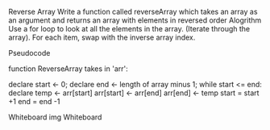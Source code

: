 Reverse Array
Write a function called reverseArray which takes an array as an argument and returns an array with elements in reversed order
Alogrithm
Use a for loop to look at all the elements in the array. (Iterate through the array). For each item, swap with the inverse array index.

Pseudocode

function ReverseArray takes in 'arr':

  declare start <- 0;
  declare end <- length of array minus 1;
  while start <= end:
    declare temp <- arr[start]
    arr[start] <- arr[end]
    arr[end] <- temp
    start = start +1
    end = end -1

Whiteboard img
Whiteboard